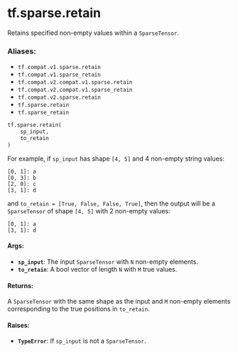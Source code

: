<div itemscope itemtype="http://developers.google.com/ReferenceObject">
<meta itemprop="name" content="tf.sparse.retain" />
<meta itemprop="path" content="Stable" />
</div>

# tf.sparse.retain

Retains specified non-empty values within a `SparseTensor`.

### Aliases:

* `tf.compat.v1.sparse.retain`
* `tf.compat.v1.sparse_retain`
* `tf.compat.v2.compat.v1.sparse.retain`
* `tf.compat.v2.compat.v1.sparse_retain`
* `tf.compat.v2.sparse.retain`
* `tf.sparse.retain`
* `tf.sparse_retain`

``` python
tf.sparse.retain(
    sp_input,
    to_retain
)
```

<!-- Placeholder for "Used in" -->

For example, if `sp_input` has shape `[4, 5]` and 4 non-empty string values:

    [0, 1]: a
    [0, 3]: b
    [2, 0]: c
    [3, 1]: d

and `to_retain = [True, False, False, True]`, then the output will
be a `SparseTensor` of shape `[4, 5]` with 2 non-empty values:

    [0, 1]: a
    [3, 1]: d

#### Args:


* <b>`sp_input`</b>: The input `SparseTensor` with `N` non-empty elements.
* <b>`to_retain`</b>: A bool vector of length `N` with `M` true values.


#### Returns:

A `SparseTensor` with the same shape as the input and `M` non-empty
elements corresponding to the true positions in `to_retain`.



#### Raises:


* <b>`TypeError`</b>: If `sp_input` is not a `SparseTensor`.